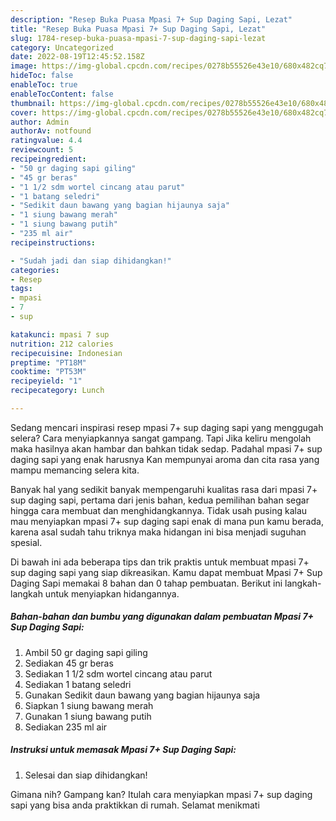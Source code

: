```yaml
---
description: "Resep Buka Puasa Mpasi 7+ Sup Daging Sapi, Lezat"
title: "Resep Buka Puasa Mpasi 7+ Sup Daging Sapi, Lezat"
slug: 1784-resep-buka-puasa-mpasi-7-sup-daging-sapi-lezat
category: Uncategorized
date: 2022-08-19T12:45:52.158Z
image: https://img-global.cpcdn.com/recipes/0278b55526e43e10/680x482cq70/mpasi-7-sup-daging-sapi-foto-resep-utama.jpg
hideToc: false
enableToc: true
enableTocContent: false
thumbnail: https://img-global.cpcdn.com/recipes/0278b55526e43e10/680x482cq70/mpasi-7-sup-daging-sapi-foto-resep-utama.jpg
cover: https://img-global.cpcdn.com/recipes/0278b55526e43e10/680x482cq70/mpasi-7-sup-daging-sapi-foto-resep-utama.jpg
author: Admin
authorAv: notfound
ratingvalue: 4.4
reviewcount: 5
recipeingredient:
- "50 gr daging sapi giling"
- "45 gr beras"
- "1 1/2 sdm wortel cincang atau parut"
- "1 batang seledri"
- "Sedikit daun bawang yang bagian hijaunya saja"
- "1 siung bawang merah"
- "1 siung bawang putih"
- "235 ml air"
recipeinstructions:

- "Sudah jadi dan siap dihidangkan!"
categories:
- Resep
tags:
- mpasi
- 7
- sup

katakunci: mpasi 7 sup 
nutrition: 212 calories
recipecuisine: Indonesian
preptime: "PT18M"
cooktime: "PT53M"
recipeyield: "1"
recipecategory: Lunch

---
```



Sedang mencari inspirasi resep mpasi 7+ sup daging sapi yang menggugah selera? Cara menyiapkannya sangat gampang. Tapi Jika keliru mengolah maka hasilnya akan hambar dan bahkan tidak sedap. Padahal mpasi 7+ sup daging sapi yang enak harusnya Kan mempunyai aroma dan cita rasa yang mampu memancing selera kita.




Banyak hal yang sedikit banyak mempengaruhi kualitas rasa dari mpasi 7+ sup daging sapi, pertama dari jenis bahan, kedua pemilihan bahan segar hingga cara membuat dan menghidangkannya. Tidak usah pusing kalau mau menyiapkan mpasi 7+ sup daging sapi enak di mana pun kamu berada, karena asal sudah tahu triknya maka hidangan ini bisa menjadi suguhan spesial.


Di bawah ini ada beberapa tips dan trik praktis untuk membuat mpasi 7+ sup daging sapi yang siap dikreasikan. Kamu dapat membuat Mpasi 7+ Sup Daging Sapi memakai 8 bahan dan 0 tahap pembuatan. Berikut ini langkah-langkah untuk menyiapkan hidangannya.

<!--inarticleads1-->

##### Bahan-bahan dan bumbu yang digunakan dalam pembuatan Mpasi 7+ Sup Daging Sapi:

1. Ambil 50 gr daging sapi giling
1. Sediakan 45 gr beras
1. Sediakan 1 1/2 sdm wortel cincang atau parut
1. Sediakan 1 batang seledri
1. Gunakan Sedikit daun bawang yang bagian hijaunya saja
1. Siapkan 1 siung bawang merah
1. Gunakan 1 siung bawang putih
1. Sediakan 235 ml air




<!--inarticleads2-->

##### Instruksi untuk memasak Mpasi 7+ Sup Daging Sapi:


1. Selesai dan siap dihidangkan!



Gimana nih? Gampang kan? Itulah cara menyiapkan mpasi 7+ sup daging sapi yang bisa anda praktikkan di rumah. Selamat menikmati

